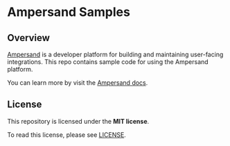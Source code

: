 # Ampersand Samples

## Overview

[Ampersand](https://www.withampersand.com/) is a developer platform for building and maintaining user-facing integrations. This repo contains sample code for using the Ampersand platform.

You can learn more by visit the [Ampersand docs](https://docs.withampersand.com/).

## License

This repository is licensed under the **MIT license**.

To read this license, please see [LICENSE](https://github.com/amp-labs/samples/blob/main/LICENSE).
